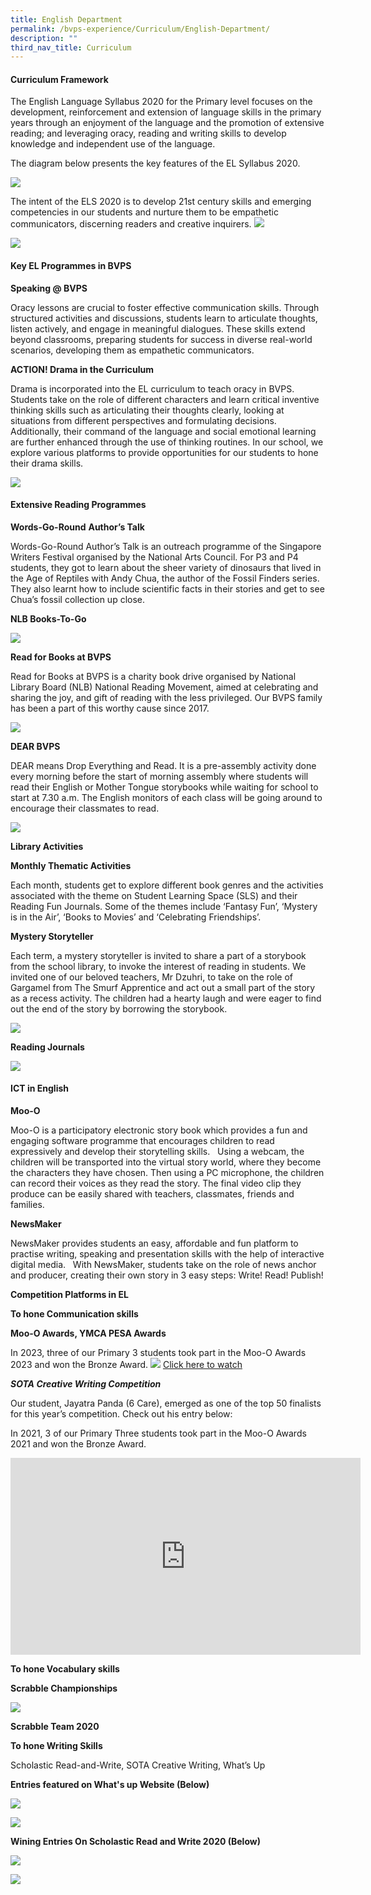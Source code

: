 ```yaml
---
title: English Department
permalink: /bvps-experience/Curriculum/English-Department/
description: ""
third_nav_title: Curriculum
---
```

#### **Curriculum Framework**&nbsp; &nbsp;&nbsp;  


  

The English Language Syllabus 2020 for the Primary level focuses on the development, reinforcement and extension of language skills in the primary years through an enjoyment of the language and the promotion of extensive reading; and leveraging oracy, reading and writing skills to develop knowledge and independent use of the language.  
  
The diagram below presents the key features of the EL Syllabus 2020.

![](/images/BVPS%20Experience/Curriculum/English%20Department/E1.png)

The intent of the ELS 2020 is to develop 21st century skills and emerging competencies in our students and nurture them to be empathetic communicators, discerning readers and creative inquirers.
![](/images/BVPS%20Experience/Curriculum/English%20Department/picture11.jpg)

![](/images/BVPS%20Experience/Curriculum/English%20Department/3boxes.png)

#### **Key EL Programmes in BVPS**  

**Speaking @ BVPS**

Oracy lessons are crucial to foster effective communication skills. Through structured activities and discussions, students learn to articulate thoughts, listen actively, and engage in meaningful dialogues. These skills extend beyond classrooms, preparing students for success in diverse real-world scenarios, developing them as empathetic communicators.

  **ACTION! Drama in the Curriculum**&nbsp;

Drama is incorporated into the EL curriculum to teach oracy in BVPS. Students take on the role of different characters and learn critical inventive thinking skills such as articulating their thoughts clearly, looking at situations from different perspectives and formulating decisions. Additionally, their command of the language and social emotional learning are further enhanced through the use of thinking routines.  In our school, we explore various platforms to provide opportunities for our students to hone their drama skills. 
  
![](/images/BVPS%20Experience/Curriculum/English%20Department/picture3.jpg)



#### **Extensive Reading Programmes**&nbsp; &nbsp;&nbsp;  

  

**Words-Go-Round**&nbsp;**Author’s Talk**&nbsp;

  

Words-Go-Round Author’s Talk is an outreach programme of the Singapore Writers Festival organised by the National Arts Council. For P3 and P4 students, they got to learn about the sheer variety of dinosaurs that lived in the Age of Reptiles with Andy Chua, the author of the Fossil Finders series. They also learnt how to include scientific facts in their stories and get to see Chua’s fossil collection up close. &nbsp;&nbsp;

  

**NLB Books-To-Go**

![](/images/BVPS%20Experience/Curriculum/English%20Department/E4.png)

**Read for Books at BVPS**&nbsp;  

  

Read for Books at BVPS is a charity book drive organised by National Library Board (NLB) National Reading Movement, aimed at celebrating and sharing the joy, and gift of reading with the less privileged. Our BVPS family has been a part of this worthy cause since 2017.

![](/images/BVPS%20Experience/Curriculum/English%20Department/E5.png)

**DEAR BVPS**  

  

DEAR means Drop Everything and Read. It is a pre-assembly activity done every morning before the start of morning assembly where students will read their English or Mother Tongue storybooks while waiting for school to start at 7.30 a.m. The English monitors of each class will be going around to encourage their classmates to read.

![](/images/BVPS%20Experience/Curriculum/English%20Department/E6.png)

**Library Activities**&nbsp; &nbsp; &nbsp;  

  

**Monthly Thematic Activities**&nbsp;

  

Each month, students get to explore different book genres and the activities associated with the theme on Student Learning Space (SLS) and their Reading Fun Journals. Some of the themes include ‘Fantasy Fun’, ‘Mystery is in the Air’, ‘Books to Movies’ and ‘Celebrating Friendships’.&nbsp;

  

**Mystery Storyteller**&nbsp;

  

Each term, a mystery storyteller is invited to share a part of a storybook from the school library, to invoke the interest of reading in students. We invited one of our beloved teachers, Mr Dzuhri, to take on the role of Gargamel from The Smurf Apprentice and act out a small part of the story as a recess activity. The children had a hearty laugh and were eager to find out the end of the story by borrowing the storybook.

![](/images/BVPS%20Experience/Curriculum/English%20Department/E7.png)

**Reading Journals**

![](/images/BVPS%20Experience/Curriculum/English%20Department/E8.png)

#### **ICT in English**  

  

**Moo-O**&nbsp;

  

Moo-O is a participatory electronic story book which provides a fun and engaging software programme that encourages children to read expressively and develop their storytelling skills. &nbsp; Using a webcam, the children will be transported into the virtual story world, where they become the characters they have chosen. Then using a PC microphone, the children can record their voices as they read the story. The final video clip they produce can be easily shared with teachers, classmates, friends and families. &nbsp;&nbsp;

  

**NewsMaker**&nbsp;

  

NewsMaker provides students an easy, affordable and fun platform to practise writing, speaking and presentation skills with the help of interactive digital media. &nbsp; With NewsMaker, students take on the role of news anchor and producer, creating their own story in 3 easy steps: Write! Read! Publish!  

  

**Competition Platforms in EL**&nbsp;&nbsp;&nbsp; &nbsp;  

  

**To hone Communication skills** &nbsp;&nbsp;

  

**Moo-O Awards, YMCA PESA Awards**&nbsp;&nbsp;
         <!-- /\* Font Definitions \*/ @font-face {font-family:Latha; panose-1:2 0 4 0 0 0 0 0 0 0; mso-font-charset:0; mso-generic-font-family:swiss; mso-font-pitch:variable; mso-font-signature:1048579 0 0 0 1 0;} @font-face {font-family:"Cambria Math"; panose-1:2 4 5 3 5 4 6 3 2 4; mso-font-charset:0; mso-generic-font-family:roman; mso-font-pitch:variable; mso-font-signature:-536869121 1107305727 33554432 0 415 0;} @font-face {font-family:DengXian; panose-1:2 1 6 0 3 1 1 1 1 1; mso-font-alt:等线; mso-font-charset:134; mso-generic-font-family:auto; mso-font-pitch:variable; mso-font-signature:-1610612033 953122042 22 0 262159 0;} @font-face {font-family:Calibri; panose-1:2 15 5 2 2 2 4 3 2 4; mso-font-charset:0; mso-generic-font-family:swiss; mso-font-pitch:variable; mso-font-signature:-469750017 -1040178053 9 0 511 0;} @font-face {font-family:"Dreaming Outloud Pro"; mso-font-alt:Calibri; mso-font-charset:0; mso-generic-font-family:script; mso-font-pitch:variable; mso-font-signature:-2147483409 10 8 0 1 0;} @font-face {font-family:"\\@DengXian"; panose-1:2 1 6 0 3 1 1 1 1 1; mso-font-charset:134; mso-generic-font-family:auto; mso-font-pitch:variable; mso-font-signature:-1610612033 953122042 22 0 262159 0;} /\* Style Definitions \*/ p.MsoNormal, li.MsoNormal, div.MsoNormal {mso-style-unhide:no; mso-style-qformat:yes; mso-style-parent:""; margin-top:0in; margin-right:0in; margin-bottom:8.0pt; margin-left:0in; line-height:107%; mso-pagination:widow-orphan; font-size:11.0pt; font-family:"Calibri",sans-serif; mso-ascii-font-family:Calibri; mso-ascii-theme-font:minor-latin; mso-fareast-font-family:DengXian; mso-fareast-theme-font:minor-fareast; mso-hansi-font-family:Calibri; mso-hansi-theme-font:minor-latin; mso-bidi-font-family:Latha; mso-font-kerning:1.0pt; mso-ligatures:standardcontextual;} .MsoChpDefault {mso-style-type:export-only; mso-default-props:yes; font-family:"Calibri",sans-serif; mso-ascii-font-family:Calibri; mso-ascii-theme-font:minor-latin; mso-fareast-font-family:DengXian; mso-fareast-theme-font:minor-fareast; mso-hansi-font-family:Calibri; mso-hansi-theme-font:minor-latin; mso-bidi-font-family:Latha; mso-bidi-theme-font:minor-bidi;} .MsoPapDefault {mso-style-type:export-only; margin-bottom:8.0pt; line-height:107%;} @page WordSection1 {size:8.5in 11.0in; margin:1.0in 1.0in 1.0in 1.0in; mso-header-margin:.5in; mso-footer-margin:.5in; mso-paper-source:0;} div.WordSection1 {page:WordSection1;} -->

In 2023, three of our Primary 3 students took part in the Moo-O Awards 2023 and won the Bronze Award.
![](/images/BVPS%20Experience/Curriculum/English%20Department/title-of-video.jpg)
[Click here to watch](https://drive.google.com/file/d/1lZN184N2UoWSjuLcoVk9Ppz8Pnb95QjY/view?usp=sharing)

**_SOTA Creative Writing Competition_**

Our student, Jayatra Panda (6 Care), emerged as one of the top 50 finalists for this year’s competition. Check out his entry below:
  

In 2021, 3 of our Primary Three students took part in the Moo-O Awards 2021 and won the Bronze Award.

<iframe width="560" height="315" src="https://www.youtube.com/embed/IcBTfqTeLSM" title="YouTube video player" frameborder="0" allow="accelerometer; autoplay; clipboard-write; encrypted-media; gyroscope; picture-in-picture" allowfullscreen=""></iframe>

**To hone Vocabulary skills** &nbsp;&nbsp;

  

**Scrabble Championships**

![](/images/BVPS%20Experience/Curriculum/English%20Department/E10.png)

**Scrabble Team 2020**  

**To hone Writing Skills** &nbsp;&nbsp;

  

Scholastic Read-and-Write, SOTA Creative Writing, What’s Up  

  

**Entries featured on What's up Website (Below)**

![](/images/BVPS%20Experience/Curriculum/English%20Department/E11.png)

![](/images/BVPS%20Experience/Curriculum/English%20Department/E12.png)

**Wining Entries On Scholastic Read and Write 2020 (Below)**

![](/images/BVPS%20Experience/Curriculum/English%20Department/E13.png)

![](/images/BVPS%20Experience/Curriculum/English%20Department/E14.png)